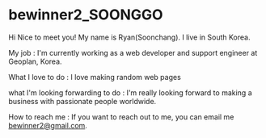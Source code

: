 # bewinner2_SOONGGO


Hi Nice to meet you! My name is Ryan(Soonchang). I live in South Korea. 

My job : I'm currently working as a web developer and support engineer at Geoplan, Korea. 

What I love to do : I love making random web pages

what I'm looking forwarding to do : I'm really looking forward to making a business with passionate people worldwide. 

How to reach me : If you want to reach out to me, you can email me bewinner2@gmail.com. 
